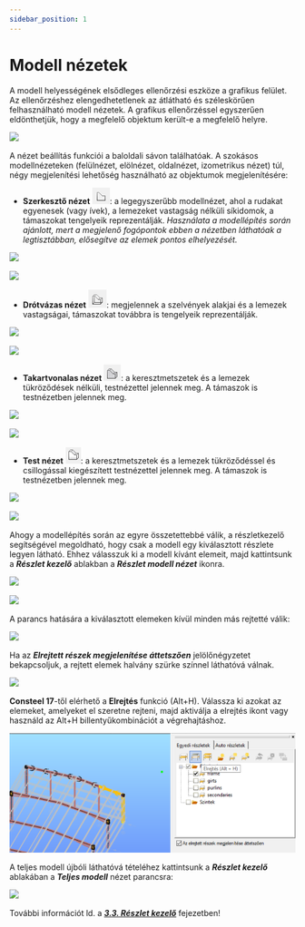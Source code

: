 ```yaml
---
sidebar_position: 1
---
```

# Modell nézetek

A modell helyességének elsődleges ellenőrzési eszköze a grafikus felület. Az ellenőrzéshez elengedhetetlenek az átlátható és széleskörűen felhasználható modell nézetek. A grafikus ellenőrzéssel egyszerűen eldönthetjük, hogy a megfelelő objektum került-e a megfelelő helyre. 

<!-- wp:image {"align":"left","id":7682,"width":182,"height":209,"sizeSlug":"full","linkDestination":"media"} -->

[![](https://www.consteelsoftware.com/wp-content/uploads/2021/04/4-2-model-view-side-bar.png)](./img/wp-content-uploads-2021-04-4-2-model-view-side-bar.png)



A nézet beállítás funkciói a baloldali sávon találhatóak. A szokásos modellnézeteken (felülnézet, elölnézet, oldalnézet, izometrikus nézet) túl, négy megjelenítési lehetőség használható az objektumok megjelenítésére:


- **Szerkesztő nézet** ![](./img/wp-content-uploads-2021-04-4-2-model-view-line-view-icon.png): a legegyszerűbb modellnézet, ahol a rudakat egyenesek (vagy ívek), a lemezeket vastagság nélküli síkidomok, a támaszokat tengelyeik reprezentálják. _Használata a modellépítés során ajánlott, mert a megjelenő fogópontok ebben a nézetben láthatóak a legtisztábban, elősegítve az elemek pontos elhelyezését._

[![](https://www.consteelsoftware.com/wp-content/uploads/2021/04/4-2-model-view-lv1.jpg)](./img/wp-content-uploads-2021-04-4-2-model-view-lv1.jpg)



[![](https://www.consteelsoftware.com/wp-content/uploads/2021/04/4-2-model-view-lv-2.png)](./img/wp-content-uploads-2021-04-4-2-model-view-lv-2.png)


- **Drótvázas nézet** ![](./img/wp-content-uploads-2021-04-4-2-model-view-wireframe-icon.png): megjelennek a szelvények alakjai és a lemezek vastagságai, támaszokat továbbra is tengelyeik reprezentálják.

[![](https://www.consteelsoftware.com/wp-content/uploads/2021/04/4-2-model-view-wf1.jpg)](./img/wp-content-uploads-2021-04-4-2-model-view-wf1.jpg)


[![](https://www.consteelsoftware.com/wp-content/uploads/2021/04/4-2-model-view-wf2.jpg)](./img/wp-content-uploads-2021-04-4-2-model-view-wf2.jpg)


- **Takartvonalas nézet** ![](./img/wp-content-uploads-2021-04-4-2-model-view-hidden-icon.png): a keresztmetszetek és a lemezek tükröződések nélküli, testnézettel jelennek meg. A támaszok is testnézetben jelennek meg.


[![](https://www.consteelsoftware.com/wp-content/uploads/2021/04/4-2-model-view-hl1.jpg)](./img/wp-content-uploads-2021-04-4-2-model-view-hl1.jpg)


[![](https://www.consteelsoftware.com/wp-content/uploads/2021/04/4-2-model-view-hl2.jpg)](./img/wp-content-uploads-2021-04-4-2-model-view-hl2.jpg)


- **Test nézet** ![](./img/wp-content-uploads-2021-04-4-2-model-view-solid-icon.png): a keresztmetszetek és a lemezek tükröződéssel és csillogással kiegészített testnézettel jelennek meg. A támaszok is testnézetben jelennek meg.


[![](https://www.consteelsoftware.com/wp-content/uploads/2021/04/4-2-model-view-sv1.jpg)](./img/wp-content-uploads-2021-04-4-2-model-view-sv1.jpg)

[![](https://www.consteelsoftware.com/wp-content/uploads/2021/04/4-2-model-view-sv2.jpg)](./img/wp-content-uploads-2021-04-4-2-model-view-sv2.jpg)


Ahogy a modellépítés során az egyre összetettebbé válik, a részletkezelő segítségével megoldható, hogy csak a modell egy kiválasztott részlete legyen látható. Ehhez válasszuk ki a modell kívánt elemeit, majd kattintsunk a _**Részlet kezelő**_ ablakban a _**Részlet modell nézet**_ ikonra.


[![](https://www.consteelsoftware.com/wp-content/uploads/2021/04/4-2-model-view-submodel-select.jpg)](./img/wp-content-uploads-2021-04-4-2-model-view-submodel-select.jpg)


[![](https://www.consteelsoftware.com/wp-content/uploads/2022/02/reszlet_kezelo.png)](./img/wp-content-uploads-2022-02-reszlet_kezelo.png)


A parancs hatására a kiválasztott elemeken kívül minden más rejtetté válik:


[![](https://www.consteelsoftware.com/wp-content/uploads/2021/04/4-2-model-view-submodel-1.png)](./img/wp-content-uploads-2021-04-4-2-model-view-submodel-1.png)


Ha az _**Elrejtett részek megjelenítése áttetszően**_ jelölőnégyzetet bekapcsoljuk, a rejtett elemek halvány szürke színnel láthatóvá válnak.

[![](https://www.consteelsoftware.com/wp-content/uploads/2021/04/4-2-model-view-submodel-2.jpg)](./img/wp-content-uploads-2021-04-4-2-model-view-submodel-2.jpg)

**Consteel 17**-től elérhető a **Elrejtés** funkció (Alt+H). Válassza ki azokat az elemeket, amelyeket el szeretne rejteni, majd aktiválja a elrejtés ikont vagy használd az Alt+H billentyűkombinációt a végrehajtáshoz.

![](./img/wp-content-uploads-2024-02-3.1.Hide-CS17-HU.png)

A teljes modell újbóli láthatóvá tételéhez kattintsunk a **_Részlet kezelő_** ablakában a _**Teljes modell**_ nézet parancsra:

[![](https://www.consteelsoftware.com/wp-content/uploads/2022/02/reszlet_kezelo_teljes_modell.png)](./img/wp-content-uploads-2022-02-reszlet_kezelo_teljes_modell.png)



További információt ld. a **_[3.3. Részlet kezelő](../3_0_model-view/3_3_portions-manager.md)_** fejezetben!